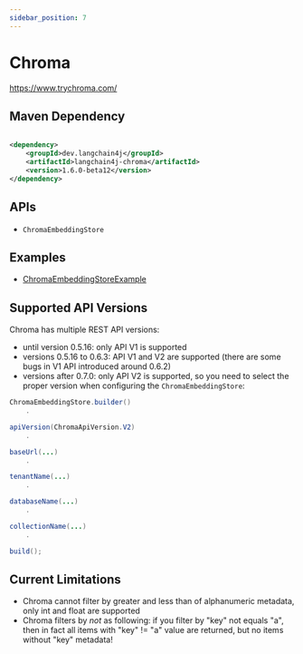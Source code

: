 ```yaml
---
sidebar_position: 7
---
```


# Chroma

https://www.trychroma.com/

## Maven Dependency

```xml

<dependency>
    <groupId>dev.langchain4j</groupId>
    <artifactId>langchain4j-chroma</artifactId>
    <version>1.6.0-beta12</version>
</dependency>
```

## APIs

- `ChromaEmbeddingStore`

## Examples

- [ChromaEmbeddingStoreExample](https://github.com/langchain4j/langchain4j-examples/blob/main/chroma-example/src/main/java/ChromaEmbeddingStoreExample.java)

## Supported API Versions

Chroma has multiple REST API versions:

- until version 0.5.16: only API V1 is supported
- versions 0.5.16 to 0.6.3: API V1 and V2 are supported (there are some bugs in V1 API introduced around 0.6.2)
- versions after 0.7.0: only API V2 is supported, so you need to select the proper version
  when configuring the `ChromaEmbeddingStore`:

```java
ChromaEmbeddingStore.builder()
    .

apiVersion(ChromaApiVersion.V2)
    .

baseUrl(...)
    .

tenantName(...)
    .

databaseName(...)
    .

collectionName(...)
    .

build();
```

## Current Limitations

- Chroma cannot filter by greater and less than of alphanumeric metadata, only int and float are supported
- Chroma filters by *not* as following: if you filter by "key" not equals "a",
  then in fact all items with "key" != "a" value are returned, but no items without "key" metadata!
